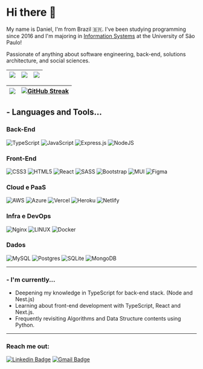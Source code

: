 # Hi there 👋

My name is Daniel, I'm from Brazil 🇧🇷. I've been studying programming since 2016 and I'm majoring in [Information Systems](https://uspdigital.usp.br/jupiterweb/listarGradeCurricular?codcg=86&codcur=86200&codhab=204&tipo=N) at the University of São Paulo!

Passionate of anything about software engineering, back-end, solutions architecture, and social sciences. 

| ![](http://github-profile-summary-cards.vercel.app/api/cards/stats?username=dan-santos&theme=default) | ![](http://github-profile-summary-cards.vercel.app/api/cards/repos-per-language?username=dan-santos&theme=default) | ![](http://github-profile-summary-cards.vercel.app/api/cards/most-commit-language?username=dan-santos&theme=default)  |
| :-: | :-: | :-: |

| ![](http://github-profile-summary-cards.vercel.app/api/cards/profile-details?username=dan-santos&theme=default) | [![GitHub Streak](https://github-readme-streak-stats.herokuapp.com?user=dan-santos&mode=weekly)](https://git.io/streak-stats) |
| :-: | :-: |

## - Languages and Tools...

<p align="center">

### Back-End
![TypeScript](https://img.shields.io/badge/typescript-%23007ACC.svg?style=for-the-badge&logo=typescript&logoColor=white) ![JavaScript](https://img.shields.io/badge/javascript-%23323330.svg?style=for-the-badge&logo=javascript&logoColor=%23F7DF1E) ![Express.js](https://img.shields.io/badge/express.js-%23404d59.svg?style=for-the-badge&logo=express&logoColor=%2361DAFB) ![NodeJS](https://img.shields.io/badge/node.js-6DA55F?style=for-the-badge&logo=node.js&logoColor=white)

### Front-End
![CSS3](https://img.shields.io/badge/css3-%231572B6.svg?style=for-the-badge&logo=css3&logoColor=white) ![HTML5](https://img.shields.io/badge/html5-%23E34F26.svg?style=for-the-badge&logo=html5&logoColor=white) ![React](https://img.shields.io/badge/react-%2320232a.svg?style=for-the-badge&logo=react&logoColor=%2361DAFB) ![SASS](https://img.shields.io/badge/SASS-hotpink.svg?style=for-the-badge&logo=SASS&logoColor=white) ![Bootstrap](https://img.shields.io/badge/bootstrap-%23563D7C.svg?style=for-the-badge&logo=bootstrap&logoColor=white) ![MUI](https://img.shields.io/badge/MUI-%230081CB.svg?style=for-the-badge&logo=material-ui&logoColor=white) ![Figma](https://img.shields.io/badge/figma-%23F24E1E.svg?style=for-the-badge&logo=figma&logoColor=white)

### Cloud e PaaS
![AWS](https://img.shields.io/badge/AWS-%23FF9900.svg?style=for-the-badge&logo=amazon-aws&logoColor=white) ![Azure](https://img.shields.io/badge/azure-%230072C6.svg?style=for-the-badge&logo=azure-devops&logoColor=white)
![Vercel](https://img.shields.io/badge/vercel-%23000000.svg?style=for-the-badge&logo=vercel&logoColor=white) ![Heroku](https://img.shields.io/badge/heroku-%23430098.svg?style=for-the-badge&logo=heroku&logoColor=white) ![Netlify](https://img.shields.io/badge/netlify-%23000000.svg?style=for-the-badge&logo=netlify&logoColor=#00C7B7)

### Infra e DevOps
![Nginx](https://img.shields.io/badge/nginx-%23009639.svg?style=for-the-badge&logo=nginx&logoColor=white) ![LINUX](https://img.shields.io/badge/Linux-FCC624?style=for-the-badge&logo=linux&logoColor=black) ![Docker](https://img.shields.io/badge/docker-%230db7ed.svg?style=for-the-badge&logo=docker&logoColor=white)

### Dados
![MySQL](https://img.shields.io/badge/mysql-%2300f.svg?style=for-the-badge&logo=mysql&logoColor=white) ![Postgres](https://img.shields.io/badge/postgres-%23316192.svg?style=for-the-badge&logo=postgresql&logoColor=white) ![SQLite](https://img.shields.io/badge/sqlite-%2307405e.svg?style=for-the-badge&logo=sqlite&logoColor=white) ![MongoDB](https://img.shields.io/badge/MongoDB-%234ea94b.svg?style=for-the-badge&logo=mongodb&logoColor=white)

---

</p>

### - I'm currently...

- Deepening my knowledge in TypeScript for back-end stack. (Node and Nest.js)
- Learning about front-end development with TypeScript, React and Next.js.
- Frequently revisiting Algorithms and Data Structure contents using Python.

---

### Reach me out:
[![Linkedin Badge](https://img.shields.io/badge/-Daniel%20Santos-0e76a8?style=flat-square&logo=Linkedin&logoColor=white&link=https://www.linkedin.com/in/daniel-fs/)](https://www.linkedin.com/in/daniel-fs/) 
[![Gmail Badge](https://img.shields.io/badge/-dfs.dev.io@gmail.com-db4437?style=flat-square&logo=Gmail&logoColor=white&link=mailto:dfs.dev.io@gmail.com)](mailto:dfs.dev.io@gmail.com)
